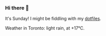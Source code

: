 ### Hi there :wave:

It's Sunday! I might be fiddling with my [dotfiles](https://github.com/bewuethr/dotfiles).

Weather in Toronto: light rain, at +17°C.
